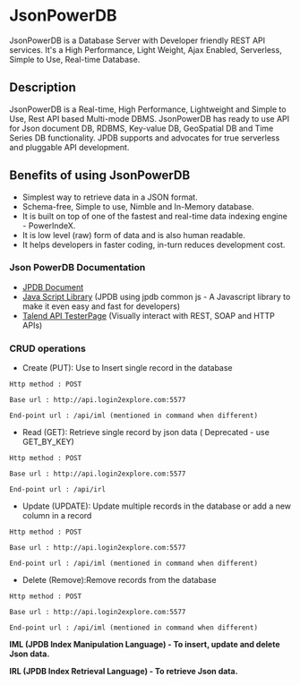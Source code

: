 # JsonPowerDB
JsonPowerDB is a Database Server with Developer friendly REST API services. It's a High Performance, Light Weight, Ajax Enabled, Serverless, Simple to Use, Real-time Database.

## Description
JsonPowerDB is a Real-time, High Performance, Lightweight and Simple to Use, Rest API based Multi-mode DBMS. JsonPowerDB has ready to use API for Json document DB, RDBMS, Key-value DB, GeoSpatial DB and Time Series DB functionality. JPDB supports and advocates for true serverless and pluggable API development.

## Benefits of using JsonPowerDB
* Simplest way to retrieve data in a JSON format.
* Schema-free, Simple to use, Nimble and In-Memory database.
* It is built on top of one of the fastest and real-time data indexing engine - PowerIndeX.
* It is low level (raw) form of data and is also human readable.
* It helps developers in faster coding, in-turn reduces development cost.

### Json PowerDB Documentation
* [JPDB Document](http://login2explore.com/jpdb/docs.html)
* [Java Script Library](https://login2explore.com/jpdb/resources/js/0.0.3/jpdb-commons.js) (JPDB using jpdb common js - A Javascript library to make it even easy and fast for developers)
* [ Talend API TesterPage](https://chrome.google.com/webstore/detail/talend-api-tester-free-ed/aejoelaoggembcahagimdiliamlcdmfm?hl=en) (Visually interact with REST, SOAP and HTTP APIs)

### CRUD operations
* Create (PUT): Use to Insert single record in the database

 `Http method : POST`
 
`Base url : http://api.login2explore.com:5577`

`End-point url : /api/iml (mentioned in command when different)`

* Read (GET): Retrieve single record by json data ( Deprecated - use GET_BY_KEY)

 `Http method : POST`
 
`Base url : http://api.login2explore.com:5577`

`End-point url : /api/irl`

* Update (UPDATE): Update multiple records in the database or add a new column in a record

 `Http method : POST`
 
`Base url : http://api.login2explore.com:5577`

`End-point url : /api/iml (mentioned in command when different)`

* Delete (Remove):Remove records from the database

 `Http method : POST`
 
`Base url : http://api.login2explore.com:5577`

`End-point url : /api/iml (mentioned in command when different)`

**IML (JPDB Index Manipulation Language) - To insert, update and delete Json data.**

**IRL (JPDB Index Retrieval Language) - To retrieve Json data.**

